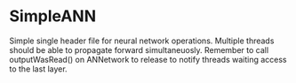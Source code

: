 # SimpleANN

Simple single header file for neural network operations. Multiple threads should be able to propagate forward simultaneuosly. Remember to call outputWasRead() on ANNetwork to release to notify threads waiting access to the last layer.
